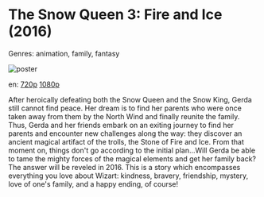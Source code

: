 # The Snow Queen 3: Fire and Ice (2016)

Genres: animation, family, fantasy

![poster](http://image.tmdb.org/t/p/w500/fewzNvOFM4TBcuOwsfGXyIUrwS2.jpg)

en:
  [720p](magnet:?xt=urn:btih:1144F1A6FD874A3773BDAA0A6EEBEE965936C221&tr=udp://glotorrents.pw:6969/announce&tr=udp://tracker.opentrackr.org:1337/announce&tr=udp://torrent.gresille.org:80/announce&tr=udp://tracker.openbittorrent.com:80&tr=udp://tracker.coppersurfer.tk:6969&tr=udp://tracker.leechers-paradise.org:6969&tr=udp://p4p.arenabg.ch:1337&tr=udp://tracker.internetwarriors.net:1337)
  [1080p](magnet:?xt=urn:btih:303F4B4DF48A7D8735FAA71458967DCD7D1A2B34&tr=udp://glotorrents.pw:6969/announce&tr=udp://tracker.opentrackr.org:1337/announce&tr=udp://torrent.gresille.org:80/announce&tr=udp://tracker.openbittorrent.com:80&tr=udp://tracker.coppersurfer.tk:6969&tr=udp://tracker.leechers-paradise.org:6969&tr=udp://p4p.arenabg.ch:1337&tr=udp://tracker.internetwarriors.net:1337)
  


After heroically defeating both the Snow Queen and the Snow King, Gerda still cannot find peace. Her dream is to find her parents who were once taken away from them by the North Wind and finally reunite the family. Thus, Gerda and her friends embark on an exiting journey to find her parents and encounter new challenges along the way: they discover an ancient magical artifact of the trolls, the Stone of Fire and Ice. From that moment on, things don't go according to the initial plan...Will Gerda be able to tame the mighty forces of the magical elements and get her family back? The answer will be reveled in 2016. This is a story which encompasses everything you love about Wizart: kindness, bravery, friendship, mystery, love of one's family, and a happy ending, of course!